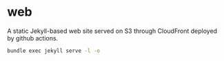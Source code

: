 # web

A static Jekyll-based web site served on S3 through CloudFront deployed by github actions.

``` bash
bundle exec jekyll serve -l -o
```
